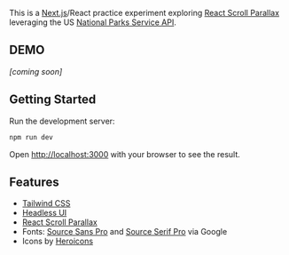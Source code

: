 This is a [Next.js](https://nextjs.org/)/React practice experiment exploring [React Scroll Parallax](https://react-scroll-parallax.damnthat.tv/docs/intro) leveraging the US [National Parks Service API](https://www.nps.gov/subjects/developer/api-documentation.htm).

## DEMO

*[coming soon]*

## Getting Started

Run the development server:

```bash
npm run dev
```

Open [http://localhost:3000](http://localhost:3000) with your browser to see the result.

## Features

- [Tailwind CSS](https://tailwindcss.com/)
- [Headless UI](https://headlessui.com/)
- [React Scroll Parallax](https://react-scroll-parallax.damnthat.tv/docs/intro)
- Fonts: [Source Sans Pro](https://fonts.google.com/specimen/Source+Sans+Pro) and [Source Serif Pro](https://fonts.google.com/specimen/Source+Serif+Pro) via Google
- Icons by [Heroicons](https://heroicons.com/)


